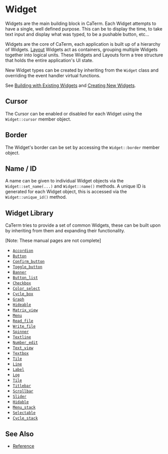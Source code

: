 # Widget

Widgets are the main building block in CaTerm. Each Widget attempts to have a
single, well defined purpose. This can be to display the time, to take text
input and display what was typed, to be a pushable button, etc...

Widgets are the core of CaTerm, each application is built up of a hierarchy of
Widgets. [Layout](layouts.md) Widgets act as containers, grouping multiple
Widgets together into logical units. These Widgets and Layouts form a tree
structure that holds the entire application's UI state.

New Widget types can be created by inheriting from the `Widget` class and
overriding the event handler virtual functions.

See [Building with Existing Widgets](building-with-existing-widgets.md) and
[Creating New Widgets](creating-new-widgets.md).

## Cursor

The Cursor can be enabled or disabled for each Widget using the `Widget::cursor`
member object.

## Border

The Widget's border can be set by accessing the `Widget::border` member object.

## Name / ID

A name can be given to individual Widget objects via the `Widget::set_name(...)`
and `Widget::name()` methods. A unique ID is generated for each Widget object,
this is accessed via the `Widget::unique_id()` method.

## Widget Library

CaTerm tries to provide a set of common Widgets, these can be built upon by
inheriting from them and expanding their functionality.

[Note: These manual pages are not complete]

- [`Accordion`](widgets/accordion.md)
- [`Button`](widgets/button.md)
- [`Confirm_button`](widgets/confirm-button.md)
- [`Toggle_button`](widgets/toggle-button.md)
- [`Banner`](widgets/banner.md)
- [`Button_list`](widgets/button-list.md)
- [`Checkbox`](widgets/checkbox.md)
- [`Color_select`](widgets/color-select.md)
- [`Cycle_box`](widgets/cycle-box.md)
- [`Graph`](widgets/graph.md)
- [`Hideable`](widgets/hideable.md)
- [`Matrix_view`](widgets/matrix-view.md)
- [`Menu`](widgets/menu.md)
- [`Read_file`](widgets/read-file.md)
- [`Write_file`](widgets/write-file.md)
- [`Spinner`](widgets/spinner.md)
- [`Textline`](widgets/textline.md)
- [`Number_edit`](widgets/number-edit.md)
- [`Text_view`](widgets/text-view.md)
- [`Textbox`](widgets/textbox.md)
- [`Tile`](widgets/tile.md)
- [`Line`](widgets/line.md)
- [`Label`](widgets/label.md)
- [`Log`](widgets/log.md)
- [`Tile`](widgets/title.md)
- [`Titlebar`](widgets/titlebar.md)
- [`Scrollbar`](widgets/scrollbar.md)
- [`Slider`](widgets/slider.md)
- [`Hidable`](widgets/hidable.md)
- [`Menu_stack`](widgets/menu-stack.md)
- [`Selectable`](widgets/selectable.md)
- [`Cycle_stack`](widgets/cycle-stack.md)

## See Also

- [Reference](https://animber-coder.github.io/CaTerm/classox_1_1Widget.html)
